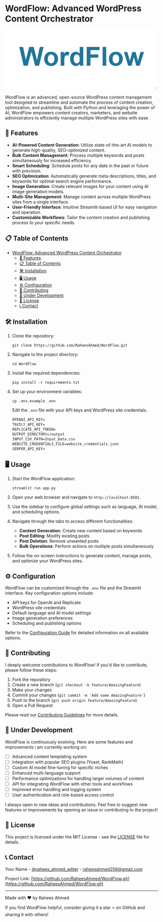 # WordFlow: Advanced WordPress Content Orchestrator

![WordFlow Logo](wordflow-logo.PNG)

WordFlow is an advanced, open-source WordPress content management tool designed to streamline and automate the process of content creation, optimization, and publishing. Built with Python and leveraging the power of AI, WordFlow empowers content creators, marketers, and website administrators to efficiently manage multiple WordPress sites with ease.

## 🚀 Features

- **AI-Powered Content Generation**: Utilize state-of-the-art AI models to generate high-quality, SEO-optimized content.
- **Bulk Content Management**: Process multiple keywords and posts simultaneously for increased efficiency.
- **Smart Scheduling**: Schedule posts for any date in the past or future with precision.
- **SEO Optimization**: Automatically generate meta descriptions, titles, and keywords for optimal search engine performance.
- **Image Generation**: Create relevant images for your content using AI image generation models.
- **Multi-Site Management**: Manage content across multiple WordPress sites from a single interface.
- **User-Friendly Interface**: Intuitive Streamlit-based UI for easy navigation and operation.
- **Customizable Workflows**: Tailor the content creation and publishing process to your specific needs.

## 📋 Table of Contents

- [WordFlow: Advanced WordPress Content Orchestrator](#wordflow-advanced-wordpress-content-orchestrator)
  - [🚀 Features](#-features)
  - [📋 Table of Contents](#-table-of-contents)
  - [🛠 Installation](#-installation)
  - [🖥 Usage](#-usage)
  - [⚙️ Configuration](#️-configuration)
  - [🤝 Contributing](#-contributing)
  - [🚧 Under Development](#-under-development)
  - [📄 License](#-license)
  - [📞 Contact](#-contact)

## 🛠 Installation

1. Clone the repository:
   ```
   git clone https://github.com/RaheesAhmed/WordFlow.git
   ```

2. Navigate to the project directory:
   ```
   cd WordFlow
   ```

3. Install the required dependencies:
   ```
   pip install -r requirements.txt
   ```

4. Set up your environment variables:
   ```
   cp .env.example .env
   ```
   Edit the `.env` file with your API keys and WordPress site credentials.

   ```
   OPENAI_API_KEY=
   TAVILY_API_KEY=
   REPLICATE_API_TOKEN=
   OUTPUT_DIRECTORY=/output
   INPUT_CSV_PATH=Input_Data.csv
   WEBSITE_CREDENTIALS_FILE=website_credentials.json
   SERPER_API_KEY=

   ```

## 🖥 Usage

1. Start the WordFlow application:
   ```
   streamlit run app.py
   ```

2. Open your web browser and navigate to `http://localhost:8501`.

3. Use the sidebar to configure global settings such as language, AI model, and scheduling options.

4. Navigate through the tabs to access different functionalities:
   - **Content Generation**: Create new content based on keywords
   - **Post Editing**: Modify existing posts
   - **Post Deletion**: Remove unwanted posts
   - **Bulk Operations**: Perform actions on multiple posts simultaneously

5. Follow the on-screen instructions to generate content, manage posts, and optimize your WordPress sites.

## ⚙️ Configuration

WordFlow can be customized through the `.env` file and the Streamlit interface. Key configuration options include:

- API keys for OpenAI and Replicate
- WordPress site credentials
- Default language and AI model settings
- Image generation preferences
- Scheduling and publishing options

Refer to the [Configuration Guide](docs/configuration.md) for detailed information on all available options.

## 🤝 Contributing

I deeply welcome contributions to WordFlow! If you'd like to contribute, please follow these steps:

1. Fork the repository
2. Create a new branch (`git checkout -b feature/AmazingFeature`)
3. Make your changes
4. Commit your changes (`git commit -m 'Add some AmazingFeature'`)
5. Push to the branch (`git push origin feature/AmazingFeature`)
6. Open a Pull Request

Please read our [Contributing Guidelines](CONTRIBUTING.md) for more details.

## 🚧 Under Development

WordFlow is continuously evolving. Here are some features and improvements i am  currently working on:

- [ ] Advanced content templating system
- [ ] Integration with popular SEO plugins (Yoast, RankMath)
- [ ] Custom AI model fine-tuning for specific niches
- [ ] Enhanced multi-language support
- [ ] Performance optimizations for handling larger volumes of content
- [ ] API for integrating WordFlow with other tools and workflows
- [ ] Improved error handling and logging system
- [ ] User authentication and role-based access control

I always open to new ideas and contributions. Feel free to suggest new features or improvements by opening an issue or contributing to the project!

## 📄 License

This project is licensed under the MIT License - see the [LICENSE](LICENSE) file for details.

## 📞 Contact

Your Name - [@rahees_ahmed_witter](https://x.com/rahees_ahmed_) - raheesahmed256@gmail.com

Project Link: [https://github.com/RaheesAhmed/WordFlow.git](https://github.com/RaheesAhmed/WordFlow.git)

---

Made with ❤️ by Rahees Ahmed

If you find WordFlow helpful, consider giving it a star ⭐ on GitHub and sharing it with others!